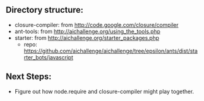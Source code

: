 
Directory structure:
-------------------

* closure-compiler: from http://code.google.com/closure/compiler
* ant-tools: from http://aichallenge.org/using_the_tools.php
* starter: from http://aichallenge.org/starter_packages.php
  * repo: https://github.com/aichallenge/aichallenge/tree/epsilon/ants/dist/starter_bots/javascript

Next Steps:
----------

* Figure out how node.require and closure-compiler might play together.

